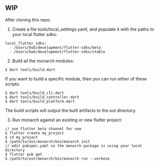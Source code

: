 ## WIP

After cloning this repo:

1. Create a file tools/local_settings.yaml, and populate it with the paths to your 
   local flutter sdks:
```
local_flutter_sdks:
  - /Users/bob/development/flutter-sdks/beta
  - /Users/bob/development/flutter-sdks/stable
```

2. Build all the monarch modules:
```
$ dart tools/build.dart
```

If you want to build a specific module, then you can run either of these scripts:
```
$ dart tools/build_cli.dart
$ dart tools/build_controller.dart
$ dart tools/build_platform.dart
```

The build scripts will output the built artifacts to the out directory.

3. Run monarch against an existing or new flutter project:
```
// use flutter beta channel for now
$ flutter create my_project
$ cd my_project
$ /path/to/out/monarch/bin/monarch init
// edit pubspec.yaml so the monarch package is using your local directory
$ flutter pub get
$ /path/to/out/monarch/bin/monarch run --verbose
```
